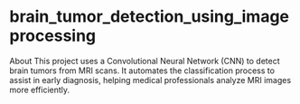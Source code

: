 # brain_tumor_detection_using_imageprocessing
About This project uses a Convolutional Neural Network (CNN) to detect brain tumors from MRI scans. It automates the classification process to assist in early diagnosis, helping medical professionals analyze MRI images more efficiently.
